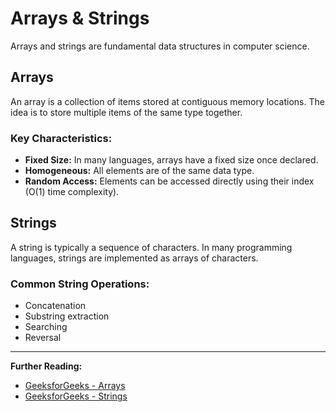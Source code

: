 # Arrays & Strings

Arrays and strings are fundamental data structures in computer science.

## Arrays

An array is a collection of items stored at contiguous memory locations. The idea is to store multiple items of the same type together.

### Key Characteristics:
*   **Fixed Size:** In many languages, arrays have a fixed size once declared.
*   **Homogeneous:** All elements are of the same data type.
*   **Random Access:** Elements can be accessed directly using their index (O(1) time complexity).

## Strings

A string is typically a sequence of characters. In many programming languages, strings are implemented as arrays of characters.

### Common String Operations:
*   Concatenation
*   Substring extraction
*   Searching
*   Reversal

---
**Further Reading:**
*   [GeeksforGeeks - Arrays](https://www.geeksforgeeks.org/arrays-in-java/ )
*   [GeeksforGeeks - Strings](https://www.geeksforgeeks.org/string-data-structure/ )
